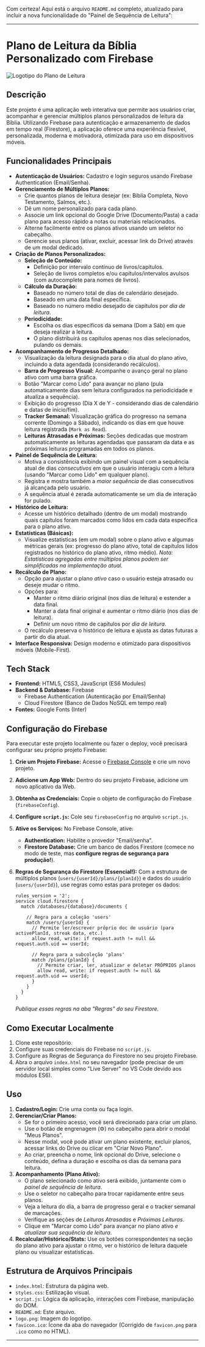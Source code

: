 Com certeza! Aqui está o arquivo `README.md` completo, atualizado para incluir a nova funcionalidade do "Painel de Sequência de Leitura":

---

# Plano de Leitura da Bíblia Personalizado com Firebase

![Logotipo do Plano de Leitura](logo.png)

## Descrição

Este projeto é uma aplicação web interativa que permite aos usuários criar, acompanhar e gerenciar múltiplos planos personalizados de leitura da Bíblia. Utilizando Firebase para autenticação e armazenamento de dados em tempo real (Firestore), a aplicação oferece uma experiência flexível, personalizada, moderna e motivadora, otimizada para uso em dispositivos móveis.

## Funcionalidades Principais

*   **Autenticação de Usuários:** Cadastro e login seguros usando Firebase Authentication (Email/Senha).
*   **Gerenciamento de Múltiplos Planos:**
    *   Crie quantos planos de leitura desejar (ex: Bíblia Completa, Novo Testamento, Salmos, etc.).
    *   Dê um nome personalizado para cada plano.
    *   Associe um link opcional do Google Drive (Documento/Pasta) a cada plano para acesso rápido a notas ou materiais relacionados.
    *   Alterne facilmente entre os planos ativos usando um seletor no cabeçalho.
    *   Gerencie seus planos (ativar, excluir, acessar link do Drive) através de um modal dedicado.
*   **Criação de Planos Personalizados:**
    *   **Seleção de Conteúdo:**
        *   Definição por intervalo contínuo de livros/capítulos.
        *   Seleção de livros completos e/ou capítulos/intervalos avulsos (com autocomplete para nomes de livros).
    *   **Cálculo da Duração:**
        *   Baseado no número total de dias de calendário desejado.
        *   Baseado em uma data final específica.
        *   Baseado no número médio desejado de capítulos por *dia de leitura*.
    *   **Periodicidade:**
        *   Escolha os dias específicos da semana (Dom a Sáb) em que deseja realizar a leitura.
        *   O plano distribuirá os capítulos apenas nos dias selecionados, pulando os demais.
*   **Acompanhamento de Progresso Detalhado:**
    *   Visualização da leitura designada para o dia atual do plano ativo, incluindo a data agendada (considerando recálculos).
    *   **Barra de Progresso Visual:** Acompanhe o avanço geral no plano ativo com uma barra gráfica.
    *   Botão "Marcar como Lido" para avançar no plano (pula automaticamente dias sem leitura configurados na periodicidade e atualiza a sequência).
    *   Exibição do progresso (Dia X de Y - considerando dias de calendário e datas de início/fim).
    *   **Tracker Semanal:** Visualização gráfica do progresso na semana corrente (Domingo a Sábado), indicando os dias em que houve leitura registrada (`Mark as Read`).
    *   **Leituras Atrasadas e Próximas:** Seções dedicadas que mostram automaticamente as leituras agendadas que passaram da data e as próximas leituras programadas em todos os planos.
*   **Painel de Sequência de Leitura:**
    *   Motiva a consistência exibindo um painel visual com a sequência atual de dias *consecutivos* em que o usuário interagiu com a leitura (usando "Marcar como Lido" em qualquer plano).
    *   Registra e mostra também a *maior sequência* de dias consecutivos já alcançada pelo usuário.
    *   A sequência atual é zerada automaticamente se um dia de interação for pulado.
*   **Histórico de Leitura:**
    *   Acesse um histórico detalhado (dentro de um modal) mostrando quais capítulos foram marcados como lidos em cada data específica para o plano ativo.
*   **Estatísticas (Básicas):**
    *   Visualize estatísticas (em um modal) sobre o plano ativo e algumas métricas gerais (ex: progresso do plano ativo, total de capítulos lidos registrados no histórico do plano ativo, ritmo médio). *Nota: Estatísticas agregadas entre múltiplos planos podem ser simplificadas na implementação atual.*
*   **Recálculo de Plano:**
    *   Opção para ajustar o plano *ativo* caso o usuário esteja atrasado ou deseje mudar o ritmo.
    *   Opções para:
        *   Manter o ritmo diário original (nos dias de leitura) e estender a data final.
        *   Manter a data final original e aumentar o ritmo diário (nos dias de leitura).
        *   Definir um novo ritmo de capítulos por *dia de leitura*.
    *   O recálculo preserva o histórico de leitura e ajusta as datas futuras a partir do dia atual.
*   **Interface Responsiva:** Design moderno e otimizado para dispositivos móveis (Mobile-First).

## Tech Stack

*   **Frontend:** HTML5, CSS3, JavaScript (ES6 Modules)
*   **Backend & Database:** Firebase
    *   Firebase Authentication (Autenticação por Email/Senha)
    *   Cloud Firestore (Banco de Dados NoSQL em tempo real)
*   **Fontes:** Google Fonts (Inter)

## Configuração do Firebase

Para executar este projeto localmente ou fazer o deploy, você precisará configurar seu próprio projeto Firebase:

1.  **Crie um Projeto Firebase:** Acesse o [Firebase Console](https://console.firebase.google.com/) e crie um novo projeto.
2.  **Adicione um App Web:** Dentro do seu projeto Firebase, adicione um novo aplicativo da Web.
3.  **Obtenha as Credenciais:** Copie o objeto de configuração do Firebase (`firebaseConfig`).
4.  **Configure `script.js`:** Cole seu `firebaseConfig` no arquivo `script.js`.
5.  **Ative os Serviços:** No Firebase Console, ative:
    *   **Authentication:** Habilite o provedor "Email/senha".
    *   **Firestore Database:** Crie um banco de dados Firestore (comece no modo de teste, mas **configure regras de segurança para produção!**).

6.  **Regras de Segurança do Firestore (Essencial!):** Com a estrutura de múltiplos planos (`users/{userId}/plans/{planId}`) e dados do usuário (`users/{userId}`), use regras como estas para proteger os dados:

    ```firestore-rules
    rules_version = '2';
    service cloud.firestore {
      match /databases/{database}/documents {

        // Regra para a coleção 'users'
        match /users/{userId} {
          // Permite ler/escrever próprio doc de usuário (para activePlanId, streak data, etc.)
          allow read, write: if request.auth != null && request.auth.uid == userId;

          // Regra para a subcoleção 'plans'
          match /plans/{planId} {
            // Permite criar, ler, atualizar e deletar PRÓPRIOS planos
            allow read, write: if request.auth != null && request.auth.uid == userId;
          }
        }
      }
    }
    ```
    *Publique essas regras na aba "Regras" do seu Firestore.*

## Como Executar Localmente

1.  Clone este repositório.
2.  Configure suas credenciais do Firebase no `script.js`.
3.  Configure as Regras de Segurança do Firestore no seu projeto Firebase.
4.  Abra o arquivo `index.html` no seu navegador (pode precisar de um servidor local simples como "Live Server" no VS Code devido aos módulos ES6).

## Uso

1.  **Cadastro/Login:** Crie uma conta ou faça login.
2.  **Gerenciar/Criar Planos:**
    *   Se for o primeiro acesso, você será direcionado para criar um plano.
    *   Use o botão de engrenagem (⚙️) no cabeçalho para abrir o modal "Meus Planos".
    *   Nesse modal, você pode ativar um plano existente, excluir planos, acessar links do Drive ou clicar em "Criar Novo Plano".
    *   Ao criar, preencha o nome, link opcional do Drive, selecione o conteúdo, defina a duração e escolha os dias da semana para leitura.
3.  **Acompanhamento (Plano Ativo):**
    *   O plano selecionado como ativo será exibido, juntamente com o *painel de sequência de leitura*.
    *   Use o seletor no cabeçalho para trocar rapidamente entre seus planos.
    *   Veja a leitura do dia, a barra de progresso geral e o tracker semanal de marcações.
    *   Verifique as seções de *Leituras Atrasadas* e *Próximas Leituras*.
    *   Clique em "Marcar como Lido" para avançar no plano ativo *e atualizar sua sequência de leitura*.
4.  **Recalcular/Histórico/Stats:** Use os botões correspondentes na seção do plano ativo para ajustar o ritmo, ver o histórico de leitura daquele plano ou visualizar estatísticas.

## Estrutura de Arquivos Principais

*   `index.html`: Estrutura da página web.
*   `styles.css`: Estilização visual.
*   `script.js`: Lógica da aplicação, interações com Firebase, manipulação do DOM.
*   `README.md`: Este arquivo.
*   `logo.png`: Imagem do logotipo.
*   `favicon.ico`: Ícone da aba do navegador (Corrigido de `favicon.png` para `.ico` como no HTML).

---
